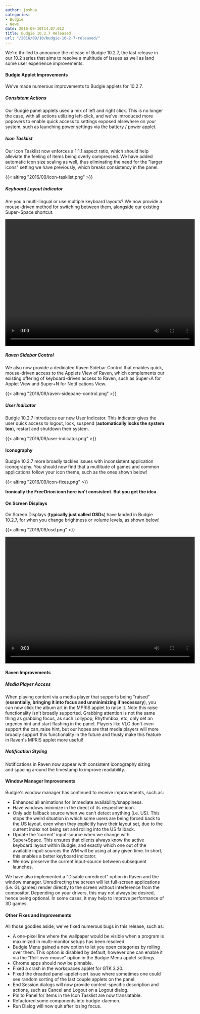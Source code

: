 ```yaml
---
author: joshua
categories:
- Budgie
- News
date: 2016-09-10T14:07:01Z
title: Budgie 10.2.7 Released
url: "/2016/09/10/budgie-10-2-7-released/"
---
```


We're thrilled to announce the release of Budgie 10.2.7, the last release in our 10.2 series that aims to resolve a multitude of issues as well as land some user experience improvements. 

#### Budgie Applet Improvements

We've made numerous improvements to Budgie applets for 10.2.7.

##### Consistent Actions

Our Budgie panel applets used a mix of left and right click. This is no longer the case, with all actions utilizing left-click, and we've introduced more popovers to enable quick access to settings exposed elsewhere on your system, such as launching power 
settings via the battery / power applet.

##### Icon Tasklist

Our Icon Tasklist now enforces a 1:1.1 aspect ratio, which should help alleviate the feeling of items being overly compressed. We have added automatic icon size scaling as well, thus eliminating the need for the "larger icons" setting we have previously, 
which breaks consistency in the panel.

{{< altimg "2016/09/icon-tasklist.png" >}}

##### Keyboard Layout Indicator

Are you a multi-lingual or use multiple keyboard layouts? We now provide a mouse-driven method for switching between them, alongside our existing Super+Space shortcut.

<video class="aligncenter" src="/imgs/posts/2016/09/keyboard-layout-vid.mp4" autoplay="autoplay" loop="loop" controls="controls" width="600px" height="400px"></video>

##### Raven Sidebar Control

We also now provide a dedicated Raven Sidebar Control that enables quick, mouse-driven access to the Applets View of Raven, which complements our existing offering of keyboard-driven access to Raven, such as Super+A for Applet View and Super+N for 
Notifications View.

{{< altimg "2016/09/raven-sidepane-control.png" >}}

##### User Indicator

Budgie 10.2.7 introduces our new User Indicator. This indicator gives the user quick access to logout, lock, suspend (**automatically locks the system too**), restart and shutdown their system.

{{< altimg "2016/09/user-indicator.png" >}}

#### Iconography

Budgie 10.2.7 more broadly tackles issues with inconsistent application iconography. You should now find that a multitude of games and common applications follow your icon theme, such as the ones shown below!

{{< altimg "2016/09/icon-fixes.png" >}}

**Ironically the FreeOrion icon here isn't consistent. But you get the idea.**

#### On Screen Displays

On Screen Displays (**typically just called OSDs**) have landed in Budgie 10.2.7, for when you change brightness or volume levels, as shown below!

{{< altimg "2016/09/osd.png" >}}

<video class="aligncenter" src="/imgs/posts/2016/09/ods.mp4" autoplay="autoplay" loop="loop" controls="controls" width="600px" height="400px"></video>

#### Raven Improvements

##### Media Player Access

When playing content via a media player that supports being "raised" (**essentially, bringing it into focus and unminimizing if necessary**), you can now click the album art in the MPRIS applet to raise it. Note this raise functionality isn't broadly 
supported. Grabbing attention is not the same thing as grabbing focus, as such Lollypop, Rhythmbox, etc, only set an urgency hint and start flashing in the panel. Players like VLC don't even support the can_raise hint, but our hopes are that media players 
will more broadly support this functionality in the future and thusly make this feature in Raven's MPRIS applet more useful!

##### Notification Styling

Notifications in Raven now appear with consistent iconography sizing and spacing around the timestamp to improve readability.

#### Window Manager Improvements

Budgie's window manager has continued to receive improvements, such as:

- Enhanced all animations for immediate availability/snappiness.
- Have windows minimize in the direct of its respective icon.
- Only add fallback source when we can't detect anything (i.e. US). This stops the weird situation in which some users are being forced back to the US layout, even when they explicitly have their layout set, due to the current index not being set and rolling into 
the US fallback.
- Update the 'current' input-source when we change with Super+Space. This ensures that clients always know the active keyboard layout within Budgie, and exactly which one out of the available input-sources the WM will be using at any given time. In short, 
this enables a better keyboard indicator.
- We now preserve the current input-source between subsequent launches.

We have also implemented a "Disable unredirect" option in Raven and the window manager. Unredirecting the screen will let full-screen applications (i.e. GL games) render directly to the screen without interference from the compositor. Depending on your 
drivers, this may not always be desired, hence being optional. In some cases, it may help to improve performance of 3D games.

#### Other Fixes and Improvements

All those goodies aside, we've fixed numerous bugs in this release, such as:

- A one-pixel line where the wallpaper would be visible when a program is maximized in multi-monitor setups has been resolved.
- Budgie Menu gained a new option to let you open categories by rolling over them. This option is disabled by default, however one can enable it via the "Roll-over mouse" option in the Budgie Menu applet settings.
- Chrome apps should now be pinnable.
- Fixed a crash in the workspaces applet for GTK 3.20.
- Fixed the dreaded panel-applet-sort issue where sometimes one could see random sorting of the last couple applets on the panel.
- End Session dialogs will now provide context-specific description and actions, such as Cancel and Logout on a Logout dialog.
- Pin to Panel for items in the Icon Tasklist are now translatable.
- Refactored some components into budgie-daemon.
- Run Dialog will now quit after losing focus.